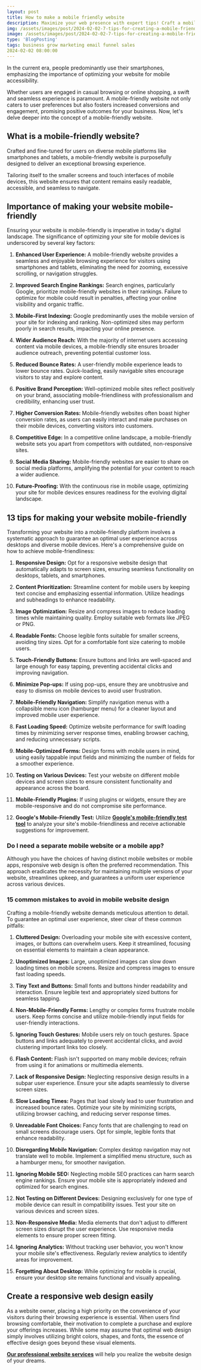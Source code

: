 ```yaml
---
layout: post
title: How to make a mobile friendly website
description: Maximize your web presence with expert tips! Craft a mobile-friendly website for higher rankings and seamless user experience.
img: /assets/images/post/2024-02-02-7-tips-for-creating-a-mobile-friendly-website/7-tips-for-creating-a-mobile-friendly-website.jpg
image: /assets/images/post/2024-02-02-7-tips-for-creating-a-mobile-friendly-website/7-tips-for-creating-a-mobile-friendly-website.jpg
type: 'BlogPosting'
tags: business grow marketing email funnel sales
2024-02-02 08:00:00  
---
```


In the current era, people predominantly use their smartphones, emphasizing the importance of optimizing your website for mobile accessibility. 

Whether users are engaged in casual browsing or online shopping, a swift and seamless experience is paramount. A mobile-friendly website not only caters to user preferences but also fosters increased conversions and engagement, promising positive outcomes for your business. Now, let's delve deeper into the concept of a mobile-friendly website.

## What is a mobile-friendly website?
Crafted and fine-tuned for users on diverse mobile platforms like smartphones and tablets, a mobile-friendly website is purposefully designed to deliver an exceptional browsing experience. 

Tailoring itself to the smaller screens and touch interfaces of mobile devices, this website ensures that content remains easily readable, accessible, and seamless to navigate.

## Importance of making your website mobile-friendly
Ensuring your website is mobile-friendly is imperative in today's digital landscape. The significance of optimizing your site for mobile devices is underscored by several key factors:

1. **Enhanced User Experience:** A mobile-friendly website provides a seamless and enjoyable browsing experience for visitors using smartphones and tablets, eliminating the need for zooming, excessive scrolling, or navigation struggles.

2. **Improved Search Engine Rankings:** Search engines, particularly Google, prioritize mobile-friendly websites in their rankings. Failure to optimize for mobile could result in penalties, affecting your online visibility and organic traffic.

3. **Mobile-First Indexing:** Google predominantly uses the mobile version of your site for indexing and ranking. Non-optimized sites may perform poorly in search results, impacting your online presence.

4. **Wider Audience Reach:** With the majority of internet users accessing content via mobile devices, a mobile-friendly site ensures broader audience outreach, preventing potential customer loss.

5. **Reduced Bounce Rates:** A user-friendly mobile experience leads to lower bounce rates. Quick-loading, easily navigable sites encourage visitors to stay and explore content.

6. **Positive Brand Perception:** Well-optimized mobile sites reflect positively on your brand, associating mobile-friendliness with professionalism and credibility, enhancing user trust.

7. **Higher Conversion Rates:** Mobile-friendly websites often boast higher conversion rates, as users can easily interact and make purchases on their mobile devices, converting visitors into customers.

8. **Competitive Edge:** In a competitive online landscape, a mobile-friendly website sets you apart from competitors with outdated, non-responsive sites.

9. **Social Media Sharing:** Mobile-friendly websites are easier to share on social media platforms, amplifying the potential for your content to reach a wider audience.

10. **Future-Proofing:** With the continuous rise in mobile usage, optimizing your site for mobile devices ensures readiness for the evolving digital landscape.

## 13 tips for making your website mobile-friendly
Transforming your website into a mobile-friendly platform involves a systematic approach to guarantee an optimal user experience across desktops and diverse mobile devices. Here's a comprehensive guide on how to achieve mobile-friendliness:

1. **Responsive Design:** Opt for a responsive website design that automatically adapts to screen sizes, ensuring seamless functionality on desktops, tablets, and smartphones.

2. **Content Prioritization:** Streamline content for mobile users by keeping text concise and emphasizing essential information. Utilize headings and subheadings to enhance readability.

3. **Image Optimization:** Resize and compress images to reduce loading times while maintaining quality. Employ suitable web formats like JPEG or PNG.

4. **Readable Fonts:** Choose legible fonts suitable for smaller screens, avoiding tiny sizes. Opt for a comfortable font size catering to mobile users.

5. **Touch-Friendly Buttons:** Ensure buttons and links are well-spaced and large enough for easy tapping, preventing accidental clicks and improving navigation.

6. **Minimize Pop-ups:** If using pop-ups, ensure they are unobtrusive and easy to dismiss on mobile devices to avoid user frustration.

7. **Mobile-Friendly Navigation:** Simplify navigation menus with a collapsible menu icon (hamburger menu) for a cleaner layout and improved mobile user experience.

8. **Fast Loading Speed:** Optimize website performance for swift loading times by minimizing server response times, enabling browser caching, and reducing unnecessary scripts.

9. **Mobile-Optimized Forms:** Design forms with mobile users in mind, using easily tappable input fields and minimizing the number of fields for a smoother experience.

10. **Testing on Various Devices:** Test your website on different mobile devices and screen sizes to ensure consistent functionality and appearance across the board.

11. **Mobile-Friendly Plugins:** If using plugins or widgets, ensure they are mobile-responsive and do not compromise site performance.

12. **Google's Mobile-Friendly Test:** Utilize **[Google's mobile-friendly test tool](https://search.google.com/test/mobile-friendly)** to analyze your site's mobile-friendliness and receive actionable suggestions for improvement.

### Do I need a separate mobile website or a mobile app?
Although you have the choices of having distinct mobile websites or mobile apps, responsive web design is often the preferred recommendation. This approach eradicates the necessity for maintaining multiple versions of your website, streamlines upkeep, and guarantees a uniform user experience across various devices.

### 15 common mistakes to avoid in mobile website design
Crafting a mobile-friendly website demands meticulous attention to detail. To guarantee an optimal user experience, steer clear of these common pitfalls:

1. **Cluttered Design:** Overloading your mobile site with excessive content, images, or buttons can overwhelm users. Keep it streamlined, focusing on essential elements to maintain a clean appearance.

2. **Unoptimized Images:** Large, unoptimized images can slow down loading times on mobile screens. Resize and compress images to ensure fast loading speeds.

3. **Tiny Text and Buttons:** Small fonts and buttons hinder readability and interaction. Ensure legible text and appropriately sized buttons for seamless tapping.

4. **Non-Mobile-Friendly Forms:** Lengthy or complex forms frustrate mobile users. Keep forms concise and utilize mobile-friendly input fields for user-friendly interactions.

5. **Ignoring Touch Gestures:** Mobile users rely on touch gestures. Space buttons and links adequately to prevent accidental clicks, and avoid clustering important links too closely.

6. **Flash Content:** Flash isn't supported on many mobile devices; refrain from using it for animations or multimedia elements.

7. **Lack of Responsive Design:** Neglecting responsive design results in a subpar user experience. Ensure your site adapts seamlessly to diverse screen sizes.

8. **Slow Loading Times:** Pages that load slowly lead to user frustration and increased bounce rates. Optimize your site by minimizing scripts, utilizing browser caching, and reducing server response times.

9. **Unreadable Font Choices:** Fancy fonts that are challenging to read on small screens discourage users. Opt for simple, legible fonts that enhance readability.

10. **Disregarding Mobile Navigation:** Complex desktop navigation may not translate well to mobile. Implement a simplified menu structure, such as a hamburger menu, for smoother navigation.

11. **Ignoring Mobile SEO:** Neglecting mobile SEO practices can harm search engine rankings. Ensure your mobile site is appropriately indexed and optimized for search engines.

12. **Not Testing on Different Devices:** Designing exclusively for one type of mobile device can result in compatibility issues. Test your site on various devices and screen sizes.

13. **Non-Responsive Media:** Media elements that don't adjust to different screen sizes disrupt the user experience. Use responsive media elements to ensure proper screen fitting.

14. **Ignoring Analytics:** Without tracking user behavior, you won't know your mobile site's effectiveness. Regularly review analytics to identify areas for improvement.

15. **Forgetting About Desktop:** While optimizing for mobile is crucial, ensure your desktop site remains functional and visually appealing.

## Create a responsive web design easily
As a website owner, placing a high priority on the convenience of your visitors during their browsing experience is essential. When users find browsing comfortable, their motivation to complete a purchase and explore your offerings increases. While some may assume that optimal web design simply involves utilizing bright colors, shapes, and fonts, the essence of effective design goes beyond these visual elements.

**[Our professional website services](https://www.fiverr.com/officialtrento/design-redesign-develop-a-business-website-with-html-css)** will help you realize the website design of your dreams. 
